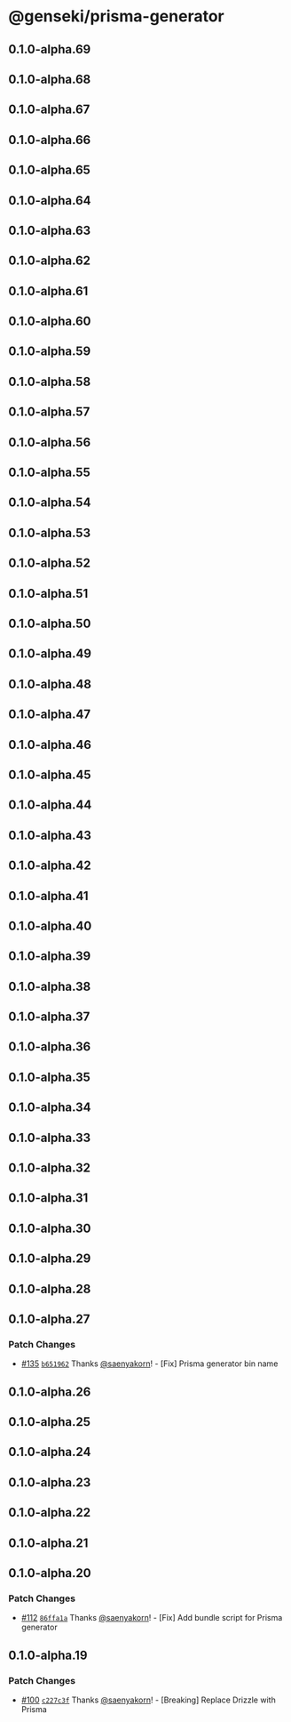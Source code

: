 # @genseki/prisma-generator

## 0.1.0-alpha.69

## 0.1.0-alpha.68

## 0.1.0-alpha.67

## 0.1.0-alpha.66

## 0.1.0-alpha.65

## 0.1.0-alpha.64

## 0.1.0-alpha.63

## 0.1.0-alpha.62

## 0.1.0-alpha.61

## 0.1.0-alpha.60

## 0.1.0-alpha.59

## 0.1.0-alpha.58

## 0.1.0-alpha.57

## 0.1.0-alpha.56

## 0.1.0-alpha.55

## 0.1.0-alpha.54

## 0.1.0-alpha.53

## 0.1.0-alpha.52

## 0.1.0-alpha.51

## 0.1.0-alpha.50

## 0.1.0-alpha.49

## 0.1.0-alpha.48

## 0.1.0-alpha.47

## 0.1.0-alpha.46

## 0.1.0-alpha.45

## 0.1.0-alpha.44

## 0.1.0-alpha.43

## 0.1.0-alpha.42

## 0.1.0-alpha.41

## 0.1.0-alpha.40

## 0.1.0-alpha.39

## 0.1.0-alpha.38

## 0.1.0-alpha.37

## 0.1.0-alpha.36

## 0.1.0-alpha.35

## 0.1.0-alpha.34

## 0.1.0-alpha.33

## 0.1.0-alpha.32

## 0.1.0-alpha.31

## 0.1.0-alpha.30

## 0.1.0-alpha.29

## 0.1.0-alpha.28

## 0.1.0-alpha.27

### Patch Changes

- [#135](https://github.com/softnetics/genseki/pull/135) [`b651962`](https://github.com/softnetics/genseki/commit/b651962d991bd956285a80e08ebddd51bf5506f7) Thanks [@saenyakorn](https://github.com/saenyakorn)! - [Fix] Prisma generator bin name

## 0.1.0-alpha.26

## 0.1.0-alpha.25

## 0.1.0-alpha.24

## 0.1.0-alpha.23

## 0.1.0-alpha.22

## 0.1.0-alpha.21

## 0.1.0-alpha.20

### Patch Changes

- [#112](https://github.com/softnetics/genseki/pull/112) [`86ffa1a`](https://github.com/softnetics/genseki/commit/86ffa1a1d238b38dccfa87b137e8382d611729e2) Thanks [@saenyakorn](https://github.com/saenyakorn)! - [Fix] Add bundle script for Prisma generator

## 0.1.0-alpha.19

### Patch Changes

- [#100](https://github.com/softnetics/genseki/pull/100) [`c227c3f`](https://github.com/softnetics/genseki/commit/c227c3f476349511033b23b7080010e786d650a4) Thanks [@saenyakorn](https://github.com/saenyakorn)! - [Breaking] Replace Drizzle with Prisma
